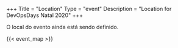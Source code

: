 +++
Title = "Location"
Type = "event"
Description = "Location for DevOpsDays Natal 2020"
+++

O local do evento ainda está sendo definido.

<!-- Uncomment this only if you have set the coordinates for your location in the config yaml. Get Latitude and Longitude of a Point: http://itouchmap.com/latlong.html -->
{{< event_map >}}
